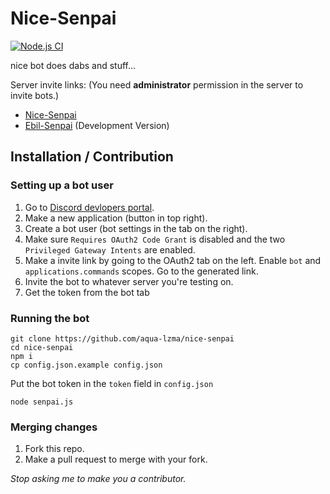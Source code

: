 # Nice-Senpai

[![Node.js CI](https://github.com/aqua-lzma/Nice-Senpai/actions/workflows/node.js.yml/badge.svg)](https://github.com/aqua-lzma/Nice-Senpai/actions/workflows/node.js.yml)

nice bot
does dabs and stuff...

Server invite links: (You need **administrator** permission in the server to invite bots.)

- [Nice-Senpai](https://discord.com/oauth2/authorize?client_id=259661803657625610&scope=bot&permissions=52288)
- [Ebil-Senpai](https://discord.com/api/oauth2/authorize?client_id=359315691825922049&permissions=0&scope=applications.commands%20bot) (Development Version)

## Installation / Contribution

### Setting up a bot user

1. Go to [Discord devlopers portal](https://discord.com/developers/applications).
2. Make a new application (button in top right).
3. Create a bot user (bot settings in the tab on the right).
4. Make sure `Requires OAuth2 Code Grant` is disabled and the two `Privileged Gateway Intents` are enabled.
5. Make a invite link by going to the OAuth2 tab on the left. Enable `bot` and `applications.commands` scopes. Go to the generated link.
6. Invite the bot to whatever server you're testing on.
7. Get the token from the bot tab

### Running the bot

```
git clone https://github.com/aqua-lzma/nice-senpai
cd nice-senpai
npm i
cp config.json.example config.json
```
Put the bot token in the `token` field in `config.json`
```
node senpai.js
```

### Merging changes

1. Fork this repo.
2. Make a pull request to merge with your fork.

*Stop asking me to make you a contributor.*
